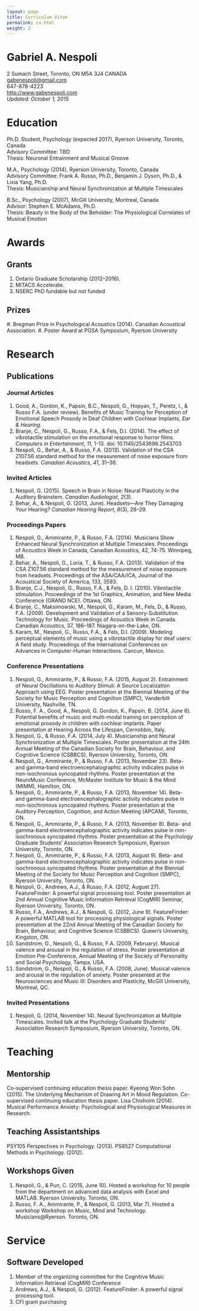 ```yaml
---
layout: page
title: Curriculum Vitae
permalink: cv.html
weight: 2
---
```


# Gabriel A. Nespoli
2 Sumach Street, Toronto, ON M5A 3J4 CANADA  
gabenespoli@gmail.com  
647-878-4223  
http://www.gabenespoli.com  
*Updated: October 1, 2015*

# Education
Ph.D. Student, Psychology (expected 2017), Ryerson University, Toronto, Canada  
Advisory Committee: TBD  
Thesis: Neuronal Entrainment and Musical Groove

M.A., Psychology (2014), Ryerson University, Toronto, Canada  
Advisory Committee: Frank A. Russo, Ph.D., Benjamin J. Dyson, Ph.D., & Lixia Yang, Ph.D.  
Thesis: Musicianship and Neural Synchronization at Multiple Timescales

B.Sc., Psychology (2007), McGill University, Montreal, Canada  
Advisor: Stephen E. McAdams, Ph.D.  
Thesis: Beauty in the Body of the Beholder: The Physiological Correlates of Musical Emotion

# Awards

## Grants
1. Ontario Graduate Scholarship (2012–2016).
1. MITACS Accelerate.
1. NSERC PhD fundable but not funded

## Prizes
#. Bregman Prize in Psychological Acoustics (2014). Canadian Acoustical Association.
#. Poster Award at PGSA Symposium, Ryerson University

# Research

## Publications

### Journal Articles
1.  Good, A., Gordon, K., Papsin, B.C., Nespoli, G., Hopyan, T., Peretz, I., & Russo F.A. (under review). Benefits of Music Training for Perception of Emotional Speech Prosody in Deaf Children with Cochlear Implants, *Ear & Hearing*.
2.  Branje, C., Nespoli, G., Russo, F.A., & Fels, D.I. (2014). The effect of vibrotactile stimulation on the emotional response to horror films. *Computers in Entertainment*, *11*, 1-13. doi: 10.1145/2543698.2543703
3.  Nespoli, G., Behar, A., & Russo, F.A. (2013). Validation of the CSA Z107.56 standard method for the measurement of noise exposure from headsets. *Canadian Acoustics*, *41*, 31–36.

### Invited Articles
1.  Nespoli, G. (2015). Speech in Brain in Noise: Neural Plasticity in the Auditory Brainstem. *Canadian Audiologist*, *2*(3).
2.  Behar, A., & Nespoli, G. (2013, June). Headsets—Are They Damaging Your Hearing? *Canadian Hearing Report*, *8*(3), 28–29.

### Proceedings Papers
1.  Nespoli, G., Ammirante, P., & Russo, F.A. (2014). Musicians Show Enhanced Neural Synchronization at Multiple Timescales. Proceedings of Acoustics Week in Canada, Canadian Acoustics, 42, 74-75. Winnipeg, MB.
2.  Behar, A., Nespoli, G., Loria, T., & Russo, F.A. (2013). Validation of the CSA Z107.56 standard method for the measurement of noise exposure from headsets. Proceedings of the ASA/CAA/ICA, Journal of the Acoustical Society of America, 133, 3593.
3.  Branje, C.J., Nespoli, G., Russo, F.A., & Fels, D. I. (2010). Vibrotactile stimulation. Proceedings of the 1st Graphics, Animation, and New Media Conference (GRAND NCE). Ottawa, ON.
4.  Branje, C., Maksimowski, M., Nespoli, G., Karam, M., Fels, D., & Russo, F.A. (2009). Development and Validation of a Sensory-Substitution Technology for Music. Proceedings of Acoustics Week in Canada. Canadian Acoustics, 37, 186–187. Niagara-on-the-Lake, ON.
5.  Karam, M., Nespoli, G., Russo, F.A., & Fels, D.I. (2009). Modeling perceptual elements of music using a vibrotactile display for deaf users: A field study. Proceedings of the International Conferences on Advances in Computer-Human Interactions. Cancun, Mexico.

### Conference Presentations
1.  Nespoli, G., Ammirante, P., & Russo, F.A. (2015, August 2). Entrainment of Neural Oscillations to Auditory Stimuli: A Source Localization Approach using EEG. Poster presentation at the Biennial Meeting of the Society for Music Perception and Cognition (SMPC), Vanderbilt University, Nashville, TN.
2.  Russo, F. A., Good, A., Nespoli, G. Gordon, K., Papsin, B. (2014, June 6). Potential benefits of music and multi-modal training on perception of emotional prosody in children with cochlear implants. Paper presentation at Hearing Across the Lifespan, Cernobbio, Italy.
3.  Nespoli, G., & Russo, F.A. (2014, July 4). Musicianship and Neural Synchronization at Multiple Timescales. Poster presentation at the 24th Annual Meeting of the Canadian Society for Brain, Behaviour, and Cognitive Science (CSBBCS), Ryerson University, Toronto, ON.
4.  Nespoli, G., Ammirante, P., & Russo, F.A. (2013, November 23). Beta- and gamma-band electroencephalographic activity indicates pulse in non-isochronous syncopated rhythms. Poster presentation at the NeuroMusic Conference, McMaster Institute for Music & the Mind (MIMM), Hamilton, ON.
5.  Nespoli, G., Ammirante, P., & Russo, F.A. (2013, November 14). Beta- and gamma-band electroencephalographic activity indicates pulse in non-isochronous syncopated rhythms. Poster presentation at the Auditory Perception, Cognition, and Action Meeting (APCAM), Toronto, ON.
6.  Nespoli, G., Ammirante, P., & Russo, F.A. (2013, November 8). Beta- and gamma-band electroencephalographic activity indicates pulse in non-isochronous syncopated rhythms. Poster presentation at the Psychology Graduate Students’ Association Research Symposium, Ryerson University, Toronto, ON.
7.  Nespoli, G., Ammirante, P., & Russo, F.A. (2013, August 9). Beta- and gamma-band electroencephalographic activity indicates pulse in non-isochronous syncopated rhythms. Poster presentation at the Biennial Meeting of the Society for Music Perception and Cognition (SMPC), Ryerson University, Toronto, ON.
8.  Nespoli, G., Andrews, A.J., & Russo, F.A. (2012, August 27). FeatureFinder: A powerful signal processing tool. Poster presentation at 2nd Annual Cognitive Music Information Retrieval (CogMIR) Seminar, Ryerson University, Toronto, ON.
9.  Russo, F.A., Andrews, A.J., & Nespoli, G. (2012, June 9). FeatureFinder: A powerful MATLAB tool for processing physiological signals. Poster presentation at the 22nd Annual Meeting of the Canadian Society for Brain, Behaviour, and Cognitive Science (CSBBCS). Queen’s University, Kingston, ON.
10. Sandstrom, G., Nespoli, G., & Russo, F.A. (2009, February). Musical valence and arousal in the regulation of stress. Poster presentation at Emotion Pre-Conference, Annual Meeting of the Society of Personality and Social Psychology, Tampa, USA.
11. Sandstrom, G., Nespoli, G., & Russo, F.A. (2008, June). Musical valence and arousal in the regulation of anxiety. Poster presented at the Neurosciences and Music III: Disorders and Plasticity, McGill University, Montreal, QC.

### Invited Presentations
1. Nespoli, G. (2014, November 14). Neural Synchronization at Multiple Timescales. Invited talk at the Psychology Graduate Students’ Association Research Symposium, Ryerson University, Toronto, ON.

# Teaching

## Mentorship
Co-supervised continuing education thesis paper. Kyeong Won Sohn (2015). The Underlying Mechanism of Drawing Art in Mood Regulation.
Co-supervised continuing education thesis paper. Lisa Chisholm (2014). Musical Performance Anxiety: Psychological and Physiological Measures in Research.

## Teaching Assistantships
PSY105 Perspectives in Psychology. (2013).
PS8527 Computational Methods in Psychology. (2012).

## Workshops Given
1.  Nespoli, G., & Pun, C. (2015, June 10). Hosted a workshop for 10 people from the department on advanced data analysis with Excel and MATLAB. Ryerson University. Toronto, ON. 
2.  Russo, F. A., Ammirante, P., & Nespoli, G. (2013, Mar 7). Hosted a workshop Workshop on Music, Mind and Technology. Musicians@Ryerson. Toronto, ON.

# Service

## Software Developed
1.  Member of the organizing committee for the Cognitive Music Information Retrieval (CogMIR) Conference 
2.  Andrews, A.J., & Nespoli, G. (2012). FeatureFinder: A powerful signal processing tool.
3.  CFI grant purchasing
